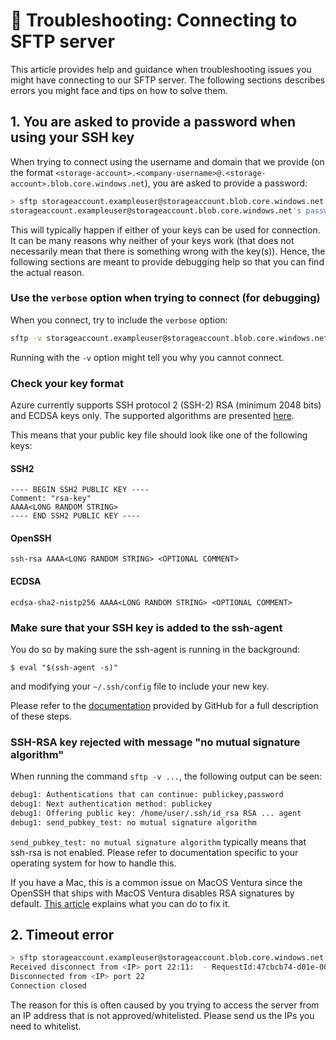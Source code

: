 # 🐞 Troubleshooting: Connecting to SFTP server

This article provides help and guidance when troubleshooting issues you might have connecting to our SFTP server.
The following sections describes errors you might face and tips on how to solve them.

## 1. You are asked to provide a password when using your SSH key

When trying to connect using the username and domain that we provide (on the format
`<storage-account>.<company-username>@.<storage-account>.blob.core.windows.net`), you are asked to provide a password:

```bash
> sftp storageaccount.exampleuser@storageaccount.blob.core.windows.net
storageaccount.exampleuser@storageaccount.blob.core.windows.net's password:
```

This will typically happen if either of your keys can be used for connection. It can be many reasons why neither of your
keys work (that does not necessarily mean that there is something wrong with the key(s)). Hence, the following sections
are meant to provide debugging help so that you can find the actual reason.

### Use the `verbose` option when trying to connect (for debugging)

When you connect, try to include the `verbose` option:

```bash
sftp -v storageaccount.exampleuser@storageaccount.blob.core.windows.net
```

Running with the `-v` option might tell you why you cannot connect.

### Check your key format

Azure currently supports SSH protocol 2 (SSH-2) RSA (minimum 2048 bits) and ECDSA keys only. The supported algorithms
are presented [here](https://learn.microsoft.com/en-us/azure/storage/blobs/secure-file-transfer-protocol-support#supported-algorithms).

This means that your public key file should look like one of the following keys:

#### SSH2
```
---- BEGIN SSH2 PUBLIC KEY ----
Comment: "rsa-key"
AAAA<LONG RANDOM STRING>
---- END SSH2 PUBLIC KEY ----
```

#### OpenSSH
```
ssh-rsa AAAA<LONG RANDOM STRING> <OPTIONAL COMMENT>
```

#### ECDSA
```
ecdsa-sha2-nistp256 AAAA<LONG RANDOM STRING> <OPTIONAL COMMENT>
```


### Make sure that your SSH key is added to the ssh-agent

You do so by making sure the ssh-agent is running in the background:

```
$ eval "$(ssh-agent -s)"
```

and modifying your `~/.ssh/config` file to include your new key.

Please refer to the [documentation](https://docs.github.com/en/authentication/connecting-to-github-with-ssh/generating-a-new-ssh-key-and-adding-it-to-the-ssh-agent)
provided by GitHub for a full description of these steps.


### SSH-RSA key rejected with message "no mutual signature algorithm"

When running the command `sftp -v ...`, the following output can be seen:

```bash
debug1: Authentications that can continue: publickey,password
debug1: Next authentication method: publickey
debug1: Offering public key: /home/user/.ssh/id_rsa RSA ... agent
debug1: send_pubkey_test: no mutual signature algorithm
```

`send_pubkey_test: no mutual signature algorithm` typically means that ssh-rsa is not enabled. Please refer to documentation
specific to your operating system for how to handle this.

If you have a Mac, this is a common issue on MacOS Ventura since the OpenSSH that ships with MacOS Ventura disables RSA
signatures by default. [This article](https://osxdaily.com/2022/12/22/fix-ssh-not-working-macos-rsa-issue/) explains what
you can do to fix it.


## 2. Timeout error

```bash
> sftp storageaccount.exampleuser@storageaccount.blob.core.windows.net
Received disconnect from <IP> port 22:11:  - RequestId:47cbcb74-d01e-0052-45f4-7103cc000000 Time:2023-04-18T12:54:26.2767690Z
Disconnected from <IP> port 22
Connection closed
```

The reason for this is often caused by you trying to access the server from an IP address that is not approved/whitelisted. 
Please send us the IPs you need to whitelist. 
